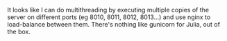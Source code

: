 It looks like I can do multithreading by executing multiple copies of the server on different ports (eg 8010, 8011, 8012, 8013...) and use nginx to load-balance between them. There's nothing like gunicorn for Julia, out of the box.